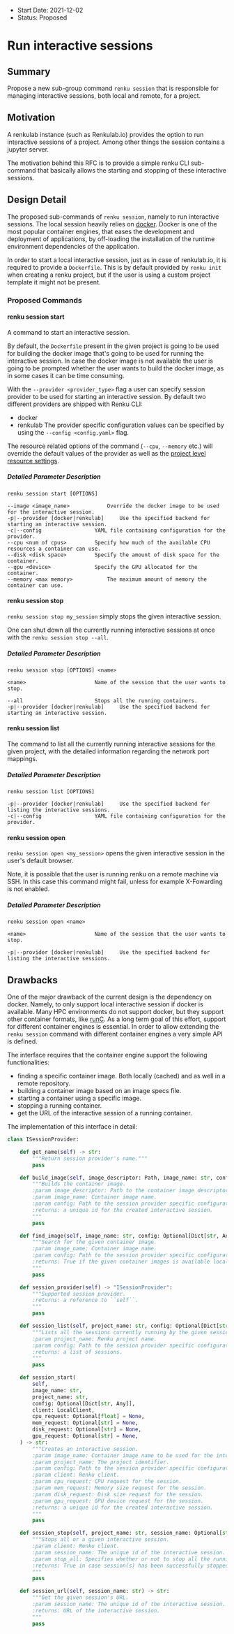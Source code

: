 - Start Date: 2021-12-02
- Status: Proposed

# Run interactive sessions

## Summary

Propose a new sub-group command `renku session` that is responsible for
managing interactive sessions, both local and remote, for a project.

## Motivation

A renkulab instance (such as Renkulab.io) provides the option to run interactive sessions of a project. Among other things the session
contains a jupyter server.

The motivation behind this RFC is to provide a simple renku CLI sub-command that basically allows the
starting and stopping of these interactive sessions.

## Design Detail

The proposed sub-commands of `renku session`, namely to run interactive sessions. The local session heavily relies on
[docker](https://www.docker.com/). Docker is one of the most popular container engines, that eases the development
and deployment of applications, by off-loading the installation of the runtime environment dependencies of the
application.

In order to start a local interactive session, just as in case of renkulab.io, it is required to provide
a `Dockerfile`. This is by default provided by `renku init` when creating a renku project, but if the user
is using a custom project template it might not be present.

### Proposed Commands

#### renku session start

A command to start an interactive session.

By default, the `Dockerfile` present in the given project is going to be used for building the docker image
that's going to be used for running the interactive session. In case the docker image is not available the
user is going to be prompted whether the user wants to build the docker image, as in some cases it can be
time consuming.

With the `--provider <provider_type>` flag a user can specify session provider to be used for starting
an interactive session. By default two different providers are shipped with Renku CLI:
 - docker
 - renkulab
The provider specific configuration values can be specified by using the `--config <config.yaml>` flag.

The resource related options of the command (`--cpu`, `--memory` etc.) will override the default values
of the provider as well as the [project level resource settings](https://renku.readthedocs.io/en/latest/reference/templates.html#renku).

##### Detailed Parameter Description

```
renku session start [OPTIONS]

--image <image_name>			Override the docker image to be used for the interactive session.
-p|--provider [docker|renkulab] 	Use the specified backend for starting an interactive session.
-c|--config   				YAML file containing configuration for the provider.
--cpu <num of cpus>			Specify how much of the available CPU resources a container can use.
--disk <disk space>			Specify the amount of disk space for the container.
--gpu <device>				Specify the GPU allocated for the container.
--memory <max memory>			The maximum amount of memory the container can use.

```

#### renku session stop

`renku session stop my_session` simply stops the given interactive session.

One can shut down all the currently running interactive sessions at once with the `renku session stop --all`.

##### Detailed Parameter Description

```
renku session stop [OPTIONS] <name>

<name>      				Name of the session that the user wants to stop.

--all       				Stops all the running containers.
-p|--provider [docker|renkulab] 	Use the specified backend for starting an interactive session.

```

#### renku session list

The command to list all the currently running interactive sessions for the given project, with the
detailed information regarding the network port mappings.

##### Detailed Parameter Description

```
renku session list [OPTIONS]

-p|--provider [docker|renkulab] 	Use the specified backend for listing the interactive sessions.
-c|--config   				YAML file containing configuration for the provider.

```

#### renku session open

`renku session open <my_session>` opens the given interactive session in the user's default browser.

Note, it is possible that the user is running renku on a remote machine via SSH. In this case this command
might fail, unless for example X-Fowarding is not enabled.

##### Detailed Parameter Description

```
renku session open <name>

<name>      				Name of the session that the user wants to stop.

-p|--provider [docker|renkulab] 	Use the specified backend for listing the interactive sessions.

```

## Drawbacks

One of the major drawback of the current design is the dependency on docker. Namely, to only support local
interactive session if docker is available. Many HPC environments do not support docker, but they support
other container formats, like [runC](https://github.com/opencontainers/runc). As a long term goal of this
effort, support for different container engines is essential. In order to allow extending the `renku session`
command with different container engines a very simple API is defined.

The interface requires that the container engine support the following functionalities:
 - finding a specific container image. Both locally (cached) and as well in a remote repository.
 - building a container image based on an image specs file.
 - starting a container using a specific image.
 - stopping a running container.
 - get the URL of the interactive session of a running container.

The implementation of this interface in detail:

```python
class ISessionProvider:

    def get_name(self) -> str:
        """Return session provider's name."""
        pass

    def build_image(self, image_descriptor: Path, image_name: str, config: Optional[Dict[str, Any]]) -> Optional[str]:
        """Builds the container image.
        :param image_descriptor: Path to the container image descriptor file.
        :param image_name: Container image name.
        :param config: Path to the session provider specific configuration YAML.
        :returns: a unique id for the created interactive session.
        """
        pass

    def find_image(self, image_name: str, config: Optional[Dict[str, Any]]) -> bool:
        """Search for the given container image.
        :param image_name: Container image name.
        :param config: Path to the session provider specific configuration YAML.
        :returns: True if the given container images is available locally.
        """
        pass

    def session_provider(self) -> "ISessionProvider":
        """Supported session provider.
        :returns: a reference to ``self``.
        """
        pass

    def session_list(self, project_name: str, config: Optional[Dict[str, Any]]) -> List[Session]:
        """Lists all the sessions currently running by the given session provider.
        :param project_name: Renku project name.
        :param config: Path to the session provider specific configuration YAML.
        :returns: a list of sessions.
        """
        pass

    def session_start(
        self,
        image_name: str,
        project_name: str,
        config: Optional[Dict[str, Any]],
        client: LocalClient,
        cpu_request: Optional[float] = None,
        mem_request: Optional[str] = None,
        disk_request: Optional[str] = None,
        gpu_request: Optional[str] = None,
    ) -> str:
        """Creates an interactive session.
        :param image_name: Container image name to be used for the interactive session.
        :param project_name: The project identifier.
        :param config: Path to the session provider specific configuration YAML.
        :param client: Renku client.
        :param cpu_request: CPU request for the session.
        :param mem_request: Memory size request for the session.
        :param disk_request: Disk size request for the session.
        :param gpu_request: GPU device request for the session.
        :returns: a unique id for the created interactive session.
        """
        pass

    def session_stop(self, project_name: str, session_name: Optional[str], stop_all: bool) -> bool:
        """Stops all or a given interactive session.
        :param client: Renku client.
        :param session_name: The unique id of the interactive session.
        :param stop_all: Specifies whether or not to stop all the running interactive sessions.
        :returns: True in case session(s) has been successfully stopped
        """
        pass

    def session_url(self, session_name: str) -> str:
        """Get the given session's URL.
        :param session_name: The unique id of the interactive session.
        :returns: URL of the interactive session.
        """
        pass
```
